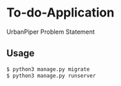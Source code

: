 # To-do-Application
UrbanPiper Problem Statement

## Usage

```sh
$ python3 manage.py migrate
$ python3 manage.py runserver
```
